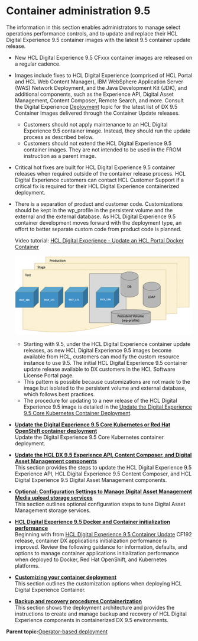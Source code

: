 # Container administration 9.5

The information in this section enables administrators to manage select operations performance controls, and to update and replace their HCL Digital Experience 9.5 container images with the latest 9.5 container update release.

-   New HCL Digital Experience 9.5 CFxxx container images are released on a regular cadence.
-   Images include fixes to HCL Digital Experience \(comprised of HCL Portal and HCL Web Content Manager\), IBM WebSphere Application Server \(WAS\) Network Deployment, and the Java Development Kit \(JDK\), and additional components, such as the Experience API, Digital Asset Management, Content Composer, Remote Search, and more. Consult the Digital Experience [Deployment](../containerization/deployment.html) topic for the latest list of DX 9.5 Container Images delivered through the Container Update releases.
    -   Customers should not apply maintenance to an HCL Digital Experience 9.5 container image. Instead, they should run the update process as described below.
    -   Customers should not extend the HCL Digital Experience 9.5 container images. They are not intended to be used in the FROM instruction as a parent image.
-   Critical hot fixes are built for HCL Digital Experience 9.5 container releases when required outside of the container release process. HCL Digital Experience customers can contact HCL Customer Support if a critical fix is required for their HCL Digital Experience containerized deployment.
-   There is a separation of product and customer code. Customizations should be kept in the wp\_profile in the persistent volume and the external and the external database. As HCL Digital Experience 9.5 container development moves forward with the deployment type, an effort to better separate custom code from product code is planned.

    Video tutorial: [HCL Digital Experience - Update an HCL Portal Docker Container](https://www.youtube.com/watch?v=KxOFuyrA_TM&feature=youtu.be)

    ![](../images/container_maintenance_architecture.png "Maintenance overview")

    -   Starting with 9.5, under the HCL Digital Experience container update releases, as new HCL Digital Experience 9.5 images become available from HCL, customers can modify the custom resource instance to use 9.5. The initial HCL Digital Experience 9.5 container update release available to DX customers in the HCL Software License Portal page.
    -   This pattern is possible because customizations are not made to the image but isolated to the persistent volume and external database, which follows best practices.
    -   The procedure for updating to a new release of the HCL Digital Experience 9.5 image is detailed in the [Update the Digital Experience 9.5 Core Kubernetes Container Deployment](../containerization/update_dx_core_kubernetes_container_deployment.html).

-   **[Update the Digital Experience 9.5 Core Kubernetes or Red Hat OpenShift container deployment](../containerization/update_dx_core_kubernetes_container_deployment.md)**  
Update the Digital Experience 9.5 Core Kubernetes container deployment.
-   **[Update the HCL DX 9.5 Experience API, Content Composer, and Digital Asset Management components](../containerization/update_config_cc_dam.md)**  
This section provides the steps to update the HCL Digital Experience 9.5 Experience API, HCL Digital Experience 9.5 Content Composer, and HCL Digital Experience 9.5 Digital Asset Management components.
-   **[Optional: Configuration Settings to Manage Digital Asset Management Media upload storage services](../containerization/optional_digital_asset_management_storage_configuration_settings.md)**  
 This section outlines optional configuration steps to tune Digital Asset Management storage services.
-   **[HCL Digital Experience 9.5 Docker and Container initialization performance](../containerization/container_init_performance.md)**  
Beginning with from [HCL Digital Experience 9.5 Container Update](../overview/container_update_releases.md) CF192 release, container DX applications initialization performance is improved. Review the following guidance for information, defaults, and options to manage container applications initialization performance when deployed to Docker, Red Hat OpenShift, and Kubernetes platforms.
-   **[Customizing your container deployment](../containerization/customization.md)**  
This section outlines the customization options when deploying HCL Digital Experience Container.
-   **[Backup and recovery procedures Containerization](../containerization/operator_backup_and_recovery_procedures.md)**  
This section shows the deployment architecture and provides the instructions to create and manage backup and recovery of HCL Digital Experience components in containerized DX 9.5 environments.

**Parent topic:**[Operator-based deployment](../containerization/deploy_container_platforms.md)

